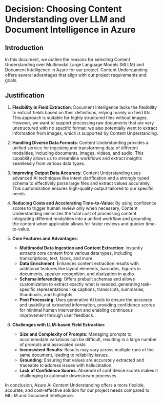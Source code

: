 # Decision: Choosing Content Understanding over LLM and Document Intelligence in Azure

## Introduction

In this document, we outline the reasons for selecting Content Understanding over Multimodal Large Language Models (MLLM) and Document Intelligence in Azure for our project. Content Understanding offers several advantages that align with our project requirements and goals.

## Justification

1. **Flexibility in Field Extraction**: Document Intelligence lacks the flexibility to extract fields based on their definitions, relying mainly on field IDs. This approach is suitable for highly structured files without images. However, we want to support processing raw documents that are very unstructured with no specific format; we also potentially want to extract information from images, which is supported by Content Understanding.

2. **Handling Diverse Data Formats**: Content Understanding provides a unified service for ingesting and transforming data of different modalities, including documents, images, videos, and audio. This capability allows us to streamline workflows and extract insights seamlessly from various data types.

3. **Improving Output Data Accuracy**: Content Understanding uses advanced AI techniques like intent clarification and a strongly typed schema to effectively parse large files and extract values accurately. This customization ensures high-quality output tailored to our specific needs.

4. **Reducing Costs and Accelerating Time-to-Value**: By using confidence scores to trigger human review only when necessary, Content Understanding minimizes the total cost of processing content. Integrating different modalities into a unified workflow and grounding the content when applicable allows for faster reviews and quicker time-to-value.

5. **Core Features and Advantages**:
    - **Multimodal Data Ingestion and Content Extraction**: Instantly extracts core content from various data types, including transcriptions, text, faces, and more.
    - **Data Enrichment**: Enhances content extraction results with additional features like layout elements, barcodes, figures in documents, speaker recognition, and diarization in audio.
    - **Schema Inferencing**: Offers prebuilt schemas and allows customization to extract exactly what is needed, generating task-specific representations like captions, transcripts, summaries, thumbnails, and highlights.
    - **Post Processing**: Uses generative AI tools to ensure the accuracy and usability of extracted information, providing confidence scores for minimal human intervention and enabling continuous improvement through user feedback.

6. **Challenges with LLM-based Field Extraction**:
    - **Size and Complexity of Prompts**: Managing prompts to accommodate variations can be difficult, resulting in a large number of prompts and associated costs.
    - **Inconsistent Results**: Results may vary across multiple runs of the same document, leading to reliability issues.
    - **Grounding**: Ensuring that values are accurately extracted and traceable to address issues with hallucination.
    - **Lack of Confidence Scores**: Absence of confidence scores makes it challenging to automate downstream processes.

In conclusion, Azure AI Content Understanding offers a more flexible, accurate, and cost-effective solution for our project needs compared to MLLM and Document Intelligence.
